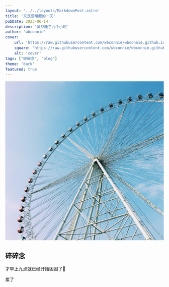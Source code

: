 ```yaml
---
layout: '../../layouts/MarkdownPost.astro'
title: '又是没睡醒的一天'
pubDate: 2023-06-14
description: '虽然睡了九个小时'
author: 'wbconnie'
cover:
    url: 'https://raw.githubusercontent.com/wbconnie/wbconnie.github.io/main/public/preview/2016-10-16%20151521.jpg'
    square: 'https://raw.githubusercontent.com/wbconnie/wbconnie.github.io/main/public/preview/2016-10-16%20151521.jpg'
    alt: 'cover'
tags: ["碎碎念", "blog"]
theme: 'dark'
featured: true
---
```



![wbconnie 使用 iPhone 12 Pro Max 4800 万像素主摄于常州拍摄。 |inline](https://raw.githubusercontent.com/wbconnie/wbconnie.github.io/main/public/preview/2016-10-16%20151521.jpg)


## 碎碎念

才早上九点就已经开始困困了🥱  

累了  
